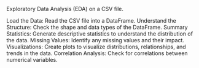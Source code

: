 Exploratory Data Analysis (EDA) on a CSV file.


Load the Data: Read the CSV file into a DataFrame.
Understand the Structure: Check the shape and data types of the DataFrame.
Summary Statistics: Generate descriptive statistics to understand the distribution of the data.
Missing Values: Identify any missing values and their impact.
Visualizations: Create plots to visualize distributions, relationships, and trends in the data.
Correlation Analysis: Check for correlations between numerical variables.
